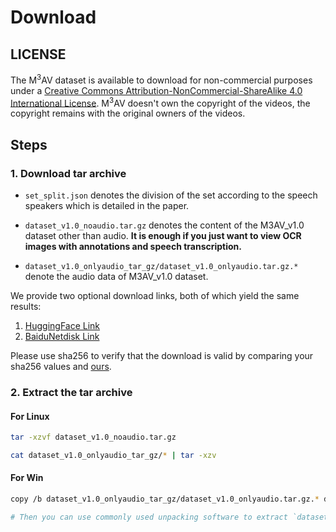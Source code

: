 # Download

## LICENSE

The M<sup>3</sup>AV dataset is available to download for non-commercial purposes under a [Creative Commons Attribution-NonCommercial-ShareAlike 4.0 International License](https://creativecommons.org/licenses/by-nc-sa/4.0/). M<sup>3</sup>AV doesn't own the copyright of the videos, the copyright remains with the original owners of the videos.

## Steps

### 1. Download tar archive

- `set_split.json` denotes the division of the set according to the speech speakers which is detailed in the paper.

- `dataset_v1.0_noaudio.tar.gz` denotes the content of the M3AV_v1.0 dataset other than audio. **It is enough if you just want to view OCR images with annotations and speech transcription.**

- `dataset_v1.0_onlyaudio_tar_gz/dataset_v1.0_onlyaudio.tar.gz.*` denote the audio data of M3AV_v1.0 dataset.

We provide two optional download links, both of which yield the same results:

1. [HuggingFace Link](https://huggingface.co/datasets/CHHHH/M3AV_v1.0)
2. [BaiduNetdisk Link](https://pan.baidu.com/s/1TPU3o9aa5TSBJ_YZ2_91-Q?pwd=v5j6)

Please use sha256 to verify that the download is valid by comparing your sha256 values and [ours](./M3AV_v1.0_sha256.txt).

### 2. Extract the tar archive

#### For Linux

```bash
tar -xzvf dataset_v1.0_noaudio.tar.gz

cat dataset_v1.0_onlyaudio_tar_gz/* | tar -xzv
```

#### For Win

```bash
copy /b dataset_v1.0_onlyaudio_tar_gz/dataset_v1.0_onlyaudio.tar.gz.* dataset_v1.0_onlyaudio.tar.gz

# Then you can use commonly used unpacking software to extract `dataset_v1.0_noaudio.tar.gz` and `dataset_v1.0_onlyaudio.tar.gz`.
```

